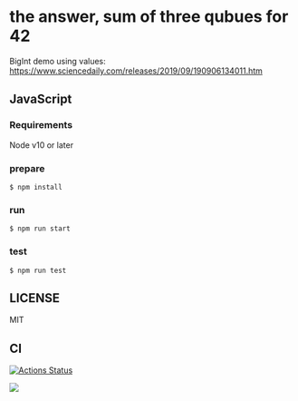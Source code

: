 # the answer, sum of three qubues for 42

BigInt demo using values: 
https://www.sciencedaily.com/releases/2019/09/190906134011.htm

## JavaScript

### Requirements

Node v10 or later

### prepare

```
$ npm install
```

### run

```
$ npm run start
```

### test

```
$ npm run test
```


## LICENSE
MIT

## CI
[![Actions Status](https://github.com/hrkt/answer42/workflows/workflows/nodejs.yml/badge.svg)](https://github.com/hrkt/answer42/actions)


![](https://github.com/hrkt/answer42/workflows/.github/workflows/main.yml/badge.svg)
